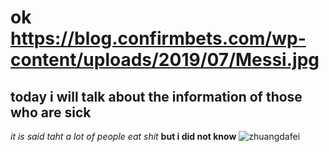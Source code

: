 ok https://blog.confirmbets.com/wp-content/uploads/2019/07/Messi.jpg
=
today i will talk about the information of those who are sick
- 
*it is said taht a lot of people eat shit* **but i did not know**
![zhuangdafei](https://i.pinimg.com/originals/73/87/f2/7387f254e5638fe4be1c6cc018cf0a6c.jpg)
